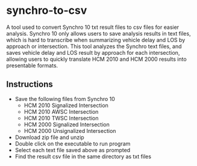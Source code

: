# synchro-to-csv
A tool used to convert Synchro 10 txt result files to csv files for easier analysis. Synchro 10 only allows users to save analysis results in text files, which is hard to transcribe when summarizing vehicle delay and LOS by approach or intersection. This tool analyzes the Synchro text files, and saves vehicle delay and LOS result by approach for each intersection, allowing users to quickly translate HCM 2010 and HCM 2000 results into presentable formats.
## Instructions
- Save the following files from Synchro 10
  - HCM 2010 Signalized Intersection
  - HCM 2010 AWSC Intersection
  - HCM 2010 TWSC Intersection
  - HCM 2000 Signalized Intersection
  - HCM 2000 Unsignalized Intersection
- Download zip file and unzip
- Double click on the executable to run program
- Select each text file saved above as prompted
- Find the result csv file in the same directory as txt files
